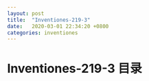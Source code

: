 ```yaml
---
layout: post
title:  "Inventiones-219-3"
date:   2020-03-01 22:34:20 +0800
categories: inventiones
---
```


# Inventiones-219-3 目录